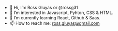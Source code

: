 - 👋 Hi, I’m Ross Gluyas or @rossg31
- 👀 I’m interested in Javascript, Pyhton, CSS & HTML.
- 🌱 I’m currently learning React, Github & Saas.
- 📫 How to reach me: ross.gluyas@gmail.com
